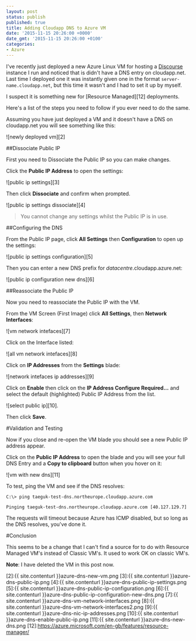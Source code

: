 ```yaml
---
layout: post
status: publish
published: true
title: Adding Cloudapp DNS to Azure VM
date: '2015-11-15 20:26:00 +0000'
date_gmt: '2015-11-15 20:26:00 +0100'
categories:
- Azure
---
```


I've recently just deployed a new Azure Linux VM for hosting a [Discourse][1] instance I run and noticed that is didn't have a DNS entry on cloudapp.net. Last time I deployed one it was instantly given one in the format `server-name.cloudapp.net`, but this time it wasn't and I had to set it up by myself.

I suspect it is something new for [Resource Managed][12] deployments.	

Here's a list of the steps you need to follow if you ever need to do the same.

Assuming you have just deployed a VM and it doesn't have a DNS on cloudapp.net you will see something like this:

![newly deployed vm][2]

##Dissociate Public IP

First you need to Dissociate the Public IP so you can make changes.

Click the **Public IP Address** to open the settings:

![public ip settings][3]

Then click **Dissociate** and confirm when prompted.

![public ip settings dissociate][4]

> You cannot change any settings whilst the Public IP is in use.

##Configuring the DNS

From the Public IP page, click **All Settings** then **Configuration** to open up the settings:

![public ip settings configuration][5]

Then you can enter a new DNS prefix for *datacentre*.cloudapp.azure.net:

![public ip configuration new dns][6]

##Reassociate the Public IP

Now you need to reassociate the Public IP with the VM.

From the VM Screen (First Image) click **All Settings**, then **Network Interfaces**:

![vm network intefaces][7]

Click on the Interface listed:

![all vm network intefaces][8]

Click on **IP Addresses** from the **Settings** blade:

![network intefaces ip addresses][9]

Click on **Enable** then click on the **IP Address Configure Required...** and select the default (highlighted)
Public IP Address from the list.

![select public ip][10].

Then click **Save**.

#Validation and Testing

Now if you close and re-open the VM blade you should see a new Public IP address appear. 

Click on the **Public IP Address** to open the blade and you will see your full DNS Entry
and a **Copy to clipboard** button when you hover on it:

![vm with new dns][11]

To test, ping the VM and see if the DNS resolves:

    C:\> ping taeguk-test-dns.northeurope.cloudapp.azure.com

    Pinging taeguk-test-dns.northeurope.cloudapp.azure.com [40.127.129.7]

The requests will timeout because Azure has ICMP disabled, but so long as the DNS resolves, you've done it.

#Conclusion

This seems to be a change that I can't find a source for to do with Resource Managed VM's instead of Classic VM's. It used to work OK on classic VM's.

**Note**: I have deleted the VM in this post now. 

 [1]:https://discourse.org
 [2]:{{ site.contenturl }}azure-dns-new-vm.png
 [3]:{{ site.contenturl }}azure-dns-public-ip.png
 [4]:{{ site.contenturl }}azure-dns-public-ip-settings.png
 [5]:{{ site.contenturl }}azure-dns-public-ip-configuration.png
 [6]:{{ site.contenturl }}azure-dns-public-ip-configuration-new-dns.png
 [7]:{{ site.contenturl }}azure-dns-vm-network-interfaces.png
 [8]:{{ site.contenturl }}azure-dns-vm-network-interfaces2.png
 [9]:{{ site.contenturl }}azure-dns-nic-ip-addresses.png
 [10]:{{ site.contenturl }}azure-dns-enable-public-ip.png
 [11]:{{ site.contenturl }}azure-dns-new-dns.png
 [12]:https://azure.microsoft.com/en-gb/features/resource-manager/